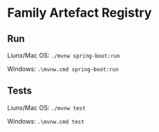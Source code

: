 # Family Artefact Registry

## Run

Liunx/Mac OS: `./mvnw spring-boot:run`

Windows: `.\mvnw.cmd spring-boot:run`

## Tests

Liunx/Mac OS: `./mvnw test`

Windows: `.\mvnw.cmd test`